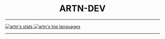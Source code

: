 <h1 align="center">ARTN-DEV</h1>

<!--
**artn-dev/artn-dev** is a ✨ _special_ ✨ repository because its `README.md` (this file) appears on your GitHub profile.

Here are some ideas to get you started:

- 🔭 I’m currently working on ...
- 🌱 I’m currently learning ...
- 👯 I’m looking to collaborate on ...
- 🤔 I’m looking for help with ...
- 💬 Ask me about ...
- 📫 How to reach me: ...
- 😄 Pronouns: ...
- ⚡ Fun fact: ...
-->

- - - - -

<a href="https://github.com/anuraghazra/github-readme-stats">
    <img src="https://github-readme-stats.vercel.app/api?username=artn-dev&count_private=true&show_icons=true&theme=tokyonight" alt="artn's stats">
</a>

<a href="https://github.com/anuraghazra/github-readme-stats">
    <img src="https://github-readme-stats.vercel.app/api/top-langs/?username=artn-dev&theme=tokyonight" alt="artn's top languages">
</a>

- - - - -
